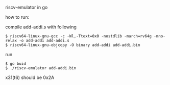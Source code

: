 riscv-emulator in go

how to run:

compile add-addi.s with following
```shell
$ riscv64-linux-gnu-gcc -c -Wl,-Ttext=0x0 -nostdlib -march=rv64g -mno-relax -o add-addi add-addi.s
$ riscv64-linux-gnu-objcopy -O binary add-addi add-addi.bin
```

run
```shell
$ go buid
$ ./riscv-emulator add-addi.bin
```

x31(t6) should be 0x2A